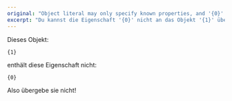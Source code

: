 ```yaml
---
original: "Object literal may only specify known properties, and '{0}' does not exist in type '{1}'."
excerpt: "Du kannst die Eigenschaft '{0}' nicht an das Objekt '{1}' übergeben."
---
```


Dieses Objekt:

```
{1}
```

enthält diese Eigenschaft nicht:

```
{0}
```

Also übergebe sie nicht!
